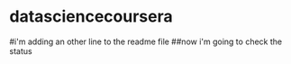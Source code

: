 # datasciencecoursera
#i'm adding an other line to the readme file
##now i'm going to check the status
